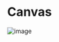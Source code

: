 # Canvas

![image](https://user-images.githubusercontent.com/64013862/174272806-d723c6e0-2541-4337-a68e-3a011906cda4.png)

